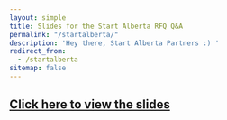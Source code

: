 ```yaml
---
layout: simple
title: Slides for the Start Alberta RFQ Q&A
permalink: "/startalberta/"
description: 'Hey there, Start Alberta Partners :) '
redirect_from:
  - /startalberta
sitemap: false
---
```


<h2 class="text-center"><a href="https://docs.google.com/presentation/d/1XQGL_qUbMuyxpdC_a1tJ-yhKDhOdWp0E8WFmQd6fGxA/edit?usp=sharing">Click here to view the slides</a>
</h2>

<br>
<br>
<br>
<br>
<br>
<br>
<br>

